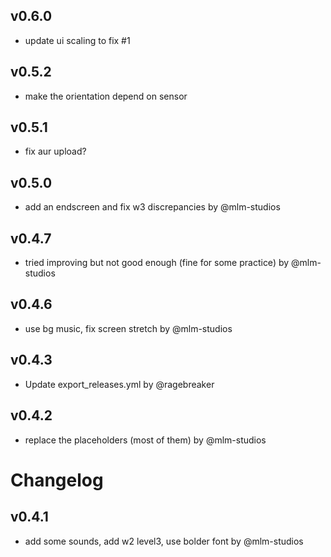 ## v0.6.0

- update ui scaling to fix #1


## v0.5.2

- make the orientation depend on sensor


## v0.5.1

- fix aur upload?


## v0.5.0

- add an endscreen and fix w3 discrepancies by @mlm-studios


## v0.4.7

- tried improving but not good enough (fine for some practice) by @mlm-studios


## v0.4.6

- use bg music, fix screen stretch by @mlm-studios


## v0.4.3

- Update export_releases.yml by @ragebreaker


## v0.4.2

- replace the placeholders (most of them) by @mlm-studios


# Changelog

## v0.4.1

- add some sounds, add w2 level3, use bolder font by @mlm-studios

